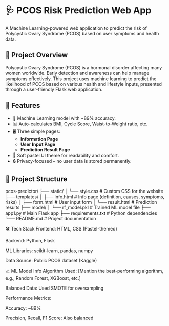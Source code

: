 # 🩺 PCOS Risk Prediction Web App

A Machine Learning-powered web application to predict the risk of Polycystic Ovary Syndrome (PCOS) based on user symptoms and health data.

## 📌 Project Overview

Polycystic Ovary Syndrome (PCOS) is a hormonal disorder affecting many women worldwide. Early detection and awareness can help manage symptoms effectively. This project uses machine learning to predict the likelihood of PCOS based on various health and lifestyle inputs, presented through a user-friendly Flask web application.

## 🚀 Features

- 🧠 Machine Learning model with ~89% accuracy.
- 📊 Auto-calculates BMI, Cycle Score, Waist-to-Weight ratio, etc.
- 🖥️ Three simple pages: 
  - **Information Page**
  - **User Input Page**
  - **Prediction Result Page**
- 🌸 Soft pastel UI theme for readability and comfort.
- 🔒 Privacy-focused – no user data is stored permanently.

## 📂 Project Structure


pcos-predictor/
├── static/
│ └── style.css # Custom CSS for the website
├── templates/
│ ├── info.html # Info page (definition, causes, symptoms, risks)
│ ├── form.html # User input form
│ └── result.html # Prediction results
├── model/
│ └── rf_model.pkl # Trained ML model file
├── app1.py # Main Flask app
├── requirements.txt # Python dependencies
└── README.md # Project documentation

🛠️ Tech Stack
Frontend: HTML, CSS (Pastel-themed)

Backend: Python, Flask

ML Libraries: scikit-learn, pandas, numpy

Data Source: Public PCOS dataset (Kaggle)

📈 ML Model Info
Algorithm Used: [Mention the best-performing algorithm, e.g., Random Forest, XGBoost, etc.]

Balanced Data: Used SMOTE for oversampling

Performance Metrics:

Accuracy: ~89%

Precision, Recall, F1 Score: Also balanced